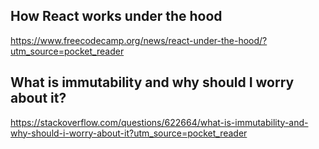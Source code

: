 ## How React works under the hood
https://www.freecodecamp.org/news/react-under-the-hood/?utm_source=pocket_reader
## What is immutability and why should I worry about it?
https://stackoverflow.com/questions/622664/what-is-immutability-and-why-should-i-worry-about-it?utm_source=pocket_reader